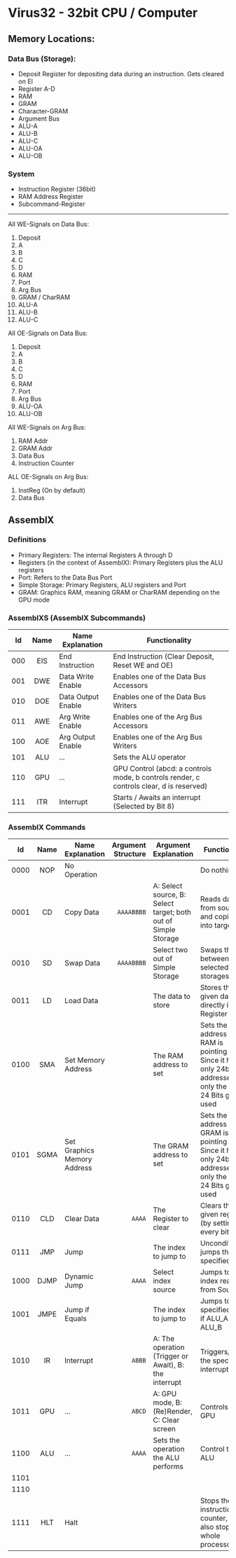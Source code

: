 # Virus32 - 32bit CPU / Computer

## Memory Locations:
### Data Bus (Storage):
  - Deposit Register for depositing data during an instruction. Gets cleared on EI
  - Register A-D
  - RAM
  - GRAM
  - Character-GRAM
  - Argument Bus
  - ALU-A
  - ALU-B
  - ALU-C
  - ALU-OA
  - ALU-OB

### System

- Instruction Register (36bit)
- RAM Address Register  
- Subcommand-Register
    
---

All WE-Signals on Data Bus:
1. Deposit
2. A
3. B
4. C
5. D
6. RAM
7. Port
8. Arg Bus
9. GRAM / CharRAM
10. ALU-A
11. ALU-B
12. ALU-C

All OE-Signals on Data Bus:
1. Deposit
2. A
3. B
4. C
5. D
6. RAM
7. Port
8. Arg Bus
9. ALU-OA
10. ALU-OB

All WE-Signals on Arg Bus:
1. RAM Addr
2. GRAM Addr
3. Data Bus
4. Instruction Counter

ALL OE-Signals on Arg Bus:
1. InstReg (On by default)
2. Data Bus


## AssemblX

### Definitions
- Primary Registers: The internal Registers A through D
- Registers (in the context of AssemblX): Primary Registers plus the ALU registers
- Port: Refers to the Data Bus Port
- Simple Storage: Primary Registers, ALU registers and Port
- GRAM: Graphics RAM, meaning GRAM or CharRAM depending on the GPU mode

### AssemblXS (AssemblX Subcommands)
| Id  | Name | Name Explanation   | Functionality                                                                           |
|:---:|:----:|--------------------|-----------------------------------------------------------------------------------------|
| 000 | EIS  | End Instruction    | End Instruction (Clear Deposit, Reset WE and OE)                                        |
| 001 | DWE  | Data Write Enable  | Enables one of the Data Bus Accessors                                                   |
| 010 | DOE  | Data Output Enable | Enables one of the Data Bus Writers                                                     |
| 011 | AWE  | Arg Write Enable   | Enables one of the Arg Bus Accessors                                                    |
| 100 | AOE  | Arg Output Enable  | Enables one of the Arg Bus Writers                                                      |
| 101 | ALU  | ...                | Sets the ALU operator                                                                   |
| 110 | GPU  | ...                | GPU Control (abcd: a controls mode, b controls render, c controls clear, d is reserved) |
| 111 | ITR  | Interrupt          | Starts / Awaits an interrupt (Selected by Bit 8)                                        |

### AssemblX Commands
|  Id  | Name | Name Explanation            | Argument Structure | Argument Explanation                                           | Functionality                                                                                                 |
|:----:|:----:|-----------------------------|-------------------:|----------------------------------------------------------------|---------------------------------------------------------------------------------------------------------------|
| 0000 | NOP  | No Operation                |                    |                                                                | Do nothing                                                                                                    |
| 0001 |  CD  | Copy Data                   |         `AAAABBBB` | A: Select source, B: Select target; both out of Simple Storage | Reads data from source and copies it into target                                                              |
| 0010 |  SD  | Swap Data                   |         `AAAABBBB` | Select two out of Simple Storage                               | Swaps the data between the to selected storages                                                               |
| 0011 |  LD  | Load Data                   |                    | The data to store                                              | Stores the given data directly into the Register A                                                            |
| 0100 | SMA  | Set Memory Address          |                    | The RAM address to set                                         | Sets the address the RAM is pointing to. Since it has only 24bit addresses, only  the first 24 Bits get used  |
| 0101 | SGMA | Set Graphics Memory Address |                    | The GRAM address to set                                        | Sets the address the GRAM is pointing to. Since it has only 24bit addresses, only  the first 24 Bits get used |
| 0110 | CLD  | Clear Data                  |             `AAAA` | The Register to clear                                          | Clears the given register (by setting every bit to 0)                                                         |
| 0111 | JMP  | Jump                        |                    | The index to jump to                                           | Unconditionally jumps the the specified index                                                                 |
| 1000 | DJMP | Dynamic Jump                |             `AAAA` | Select index source                                            | Jumps to the index read from Source                                                                           |
| 1001 | JMPE | Jump if Equals              |                    | The index to jump to                                           | Jumps to the specified index if ALU_A == ALU_B                                                                |
| 1010 |  IR  | Interrupt                   |             `ABBB` | A: The operation (Trigger or Await), B: the interrupt          | Triggers/Awaits the specified interrupt                                                                       |
| 1011 | GPU  | ...                         |             `ABCD` | A: GPU mode, B: (Re)Render, C: Clear screen                    | Controls the GPU                                                                                              |
| 1100 | ALU  | ...                         |             `AAAA` | Sets the operation the ALU performs                            | Control the ALU                                                                                               |
| 1101 |      |                             |                    |                                                                |                                                                                                               |
| 1110 |      |                             |                    |                                                                |                                                                                                               |
| 1111 | HLT  | Halt                        |                    |                                                                | Stops the instruction counter, which also stops the whole processor                                           |